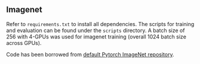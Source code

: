## Imagenet

Refer to `requirements.txt` to install all dependencies. The scripts for training and evaluation can be found under the `scripts` directory. A batch size of 256 with 4-GPUs was used for imagenet training (overall 1024 batch size across GPUs).

Code has been borrowed from [default Pytorch ImageNet repository](https://github.com/pytorch/examples/tree/master/imagenet).

